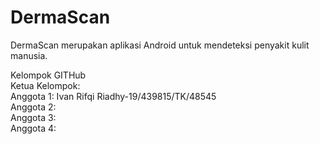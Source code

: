 # DermaScan
DermaScan merupakan aplikasi Android untuk mendeteksi penyakit kulit manusia.

Kelompok GITHub <br />
Ketua Kelompok:  <br />
Anggota 1: Ivan Rifqi Riadhy-19/439815/TK/48545 <br />
Anggota 2:  <br />
Anggota 3:  <br />
Anggota 4:  <br />
